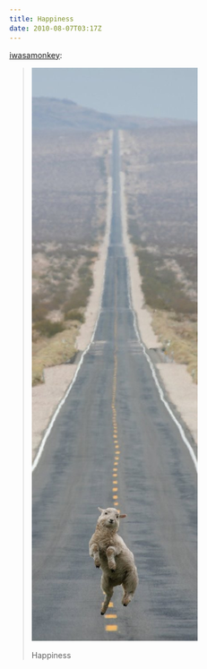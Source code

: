 ```yaml
---
title: Happiness
date: 2010-08-07T03:17Z
---
```

[iwasamonkey][source]:

> ![Happiness](./happiness.jpg)
>
> Happiness

[source]: http://iwasamonkey.tumblr.com/post/915222642/happiness
